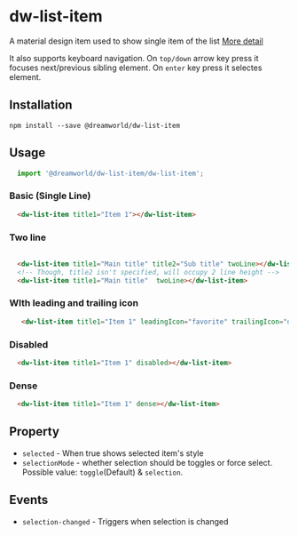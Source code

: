 # dw-list-item

A material design item used to show single item of the list [More detail](https://material.io/components/lists/#)

It also supports keyboard navigation. On `top/down` arrow key press it focuses next/previous sibling element. On `enter` key press it selectes element.

## Installation

```
npm install --save @dreamworld/dw-list-item
```

## Usage

```js
  import '@dreamworld/dw-list-item/dw-list-item';
```

### Basic (Single Line)

```html
  <dw-list-item title1="Item 1"></dw-list-item>
```

### Two line

```html
  
  <dw-list-item title1="Main title" title2="Sub title" twoLine></dw-list-item>
  <!-- Though, title2 isn't specified, will occupy 2 line height -->
  <dw-list-item title1="Main title"  twoLine></dw-list-item>
```

### WIth leading and trailing icon

```html
   <dw-list-item title1="Item 1" leadingIcon="favorite" trailingIcon="done"></dw-list-item>
```

### Disabled

```html
  <dw-list-item title1="Item 1" disabled></dw-list-item>
```

### Dense

```html
  <dw-list-item title1="Item 1" dense></dw-list-item>
```

## Property
- `selected` - When true shows selected item's style
- `selectionMode` - whether selection should be toggles or force select. Possible value: `toggle`(Default) & `selection`. 

## Events

- `selection-changed` - Triggers when selection is changed